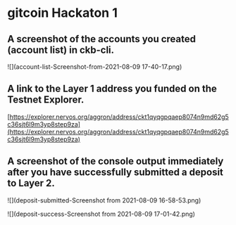 # gitcoin Hackaton 1

## A screenshot of the accounts you created (account list) in ckb-cli.

![](account-list-Screenshot-from-2021-08-09 17-40-17.png)

## A link to the Layer 1 address you funded on the Testnet Explorer.

[https://explorer.nervos.org/aggron/address/ckt1qyqgpqaep8074n9md62g5c36sjt6l9m3yp8step9za](https://explorer.nervos.org/aggron/address/ckt1qyqgpqaep8074n9md62g5c36sjt6l9m3yp8step9za)

## A screenshot of the console output immediately after you have successfully submitted a deposit to Layer 2.

![](deposit-submitted-Screenshot from 2021-08-09 16-58-53.png)

![](deposit-success-Screenshot from 2021-08-09 17-01-42.png)
